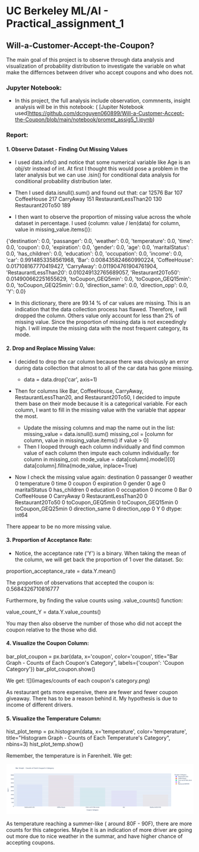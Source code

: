 # UC Berkeley ML/AI - Practical_assignment_1
## Will-a-Customer-Accept-the-Coupon?

The main goal of this project is to observe through data analysis and visualization of probability distribution to investigate the variable on what make the differnces between driver who accept coupons and who does not.

### Jupyter Notebook:
- In this project, the full analysis include observation, commnents, insight analysis will be in this notebook:
    ( [Jupiter Notebook used]https://github.com/dcnguyen060899/Will-a-Customer-Accept-the-Coupon/blob/main/notebook/prompt_assig5_1.ipynb)

### Report:

#### 1. Observe Dataset - Finding  Out Missing Values
- I used data.info() and notice that some numerical variable like Age is an obj/str instead of int. At first I thought this would pose a problem in the later analysis but we can use .isin() for conditional data analysis for conditional probability distribution later.
- Then I used data.isnull().sum() and found out that:
car                     12576
Bar                       107
CoffeeHouse               217
CarryAway                 151
RestaurantLessThan20      130
Restaurant20To50          189

- I then want to observe the proportion of missing value across the whole dataset in percentage. I used {column: value / len(data) for column, value in missing_value.items()}:

{'destination': 0.0,
 'passanger': 0.0,
 'weather': 0.0,
 'temperature': 0.0,
 'time': 0.0,
 'coupon': 0.0,
 'expiration': 0.0,
 'gender': 0.0,
 'age': 0.0,
 'maritalStatus': 0.0,
 'has_children': 0.0,
 'education': 0.0,
 'occupation': 0.0,
 'income': 0.0,
 'car': 0.9914853358561968,
 'Bar': 0.008435824660990224,
 'CoffeeHouse': 0.017108167770419427,
 'CarryAway': 0.011904761904761904,
 'RestaurantLessThan20': 0.010249132765689057,
 'Restaurant20To50': 0.014900662251655629,
 'toCoupon_GEQ5min': 0.0,
 'toCoupon_GEQ15min': 0.0,
 'toCoupon_GEQ25min': 0.0,
 'direction_same': 0.0,
 'direction_opp': 0.0,
 'Y': 0.0}

- In this dictionary, there are 99.14 % of car values are missing. This is an indication that the data collection process has flawed. Therefore, I will dropped the column. Others value only account for less than 2% of missing value. Since the proportion of missing data is not exceedingly high. I will impute the missing data with the most frequent category, its mode.

#### 2. Drop and Replace Missing Value:
- I decided to drop the car column because there was obviously an error during data collection that almost to all of the car data has gone missing.
  - data = data.drop('car', axis=1)

- Then for columns like Bar, CoffeeHouse, CarryAway, RestaurantLessThan20, and Restaurant20To50, I decided to impute them base on their mode because it is a categorical variable. For each column, I want to fill in the missing value with the variable that appear the most.
  - Update the missing columns and map the name out in the list:
    missing_value = data.isnull().sum()
    missing_col = [column for column, value in missing_value.items() if value > 0]
  - Then I looped through each column individually and find common value of each column then impute each column individually:
    for column in missing_col:
      mode_value = data[column].mode()[0]
      data[column].fillna(mode_value, inplace=True)
      
- Now I check the missing value again:
destination             0
passanger               0
weather                 0
temperature             0
time                    0
coupon                  0
expiration              0
gender                  0
age                     0
maritalStatus           0
has_children            0
education               0
occupation              0
income                  0
Bar                     0
CoffeeHouse             0
CarryAway               0
RestaurantLessThan20    0
Restaurant20To50        0
toCoupon_GEQ5min        0
toCoupon_GEQ15min       0
toCoupon_GEQ25min       0
direction_same          0
direction_opp           0
Y                       0
dtype: int64

There appear to be no more missing value.

#### 3. Proportion of Acceptance Rate:
- Notice, the acceptance rate ('Y') is a binary. When taking the mean of the column, we will get back the proportion of 1 over the dataset. So:

proportion_acceptance_rate = data.Y.mean()

The proportion of observations that accepted the coupon is: 0.5684326710816777

Furthermore, by finding the value counts using .value_counts() function:

value_count_Y = data.Y.value_counts()

You may then also observe the number of those who did not accept the coupon relative to the those who did.

#### 4. Visualize the Coupon Column:

bar_plot_coupon = px.bar(data, x='coupon', color='coupon', title="Bar Graph - Counts of Each Coupon's Category", labels={'coupon': 'Coupon Category'})
bar_plot_coupon.show()

We get:
    ![](images/counts of each coupon's category.png)

As restaurant gets more expensive, there are fewer and fewer coupon giveaway. There has to be a reason behind it. My hypothesis is due to income of different drivers.

#### 5. Visualize the Temperature Column:
hist_plot_temp = px.histogram(data, x='temperature', color='temperature', title="Histogram Graph - Counts of Each Temperature's Category", nbins=3)
hist_plot_temp.show()

Remember, the temperature is in Farenheit. We get:

![](images/countsofeachcouponscategory.png)

As temperature reaching a summer-like ( around 80F - 90F), there are more counts for this categories. Maybe it is an indication of more driver are going out more due to nice weather in the summar, and have higher chance of accepting coupons.

